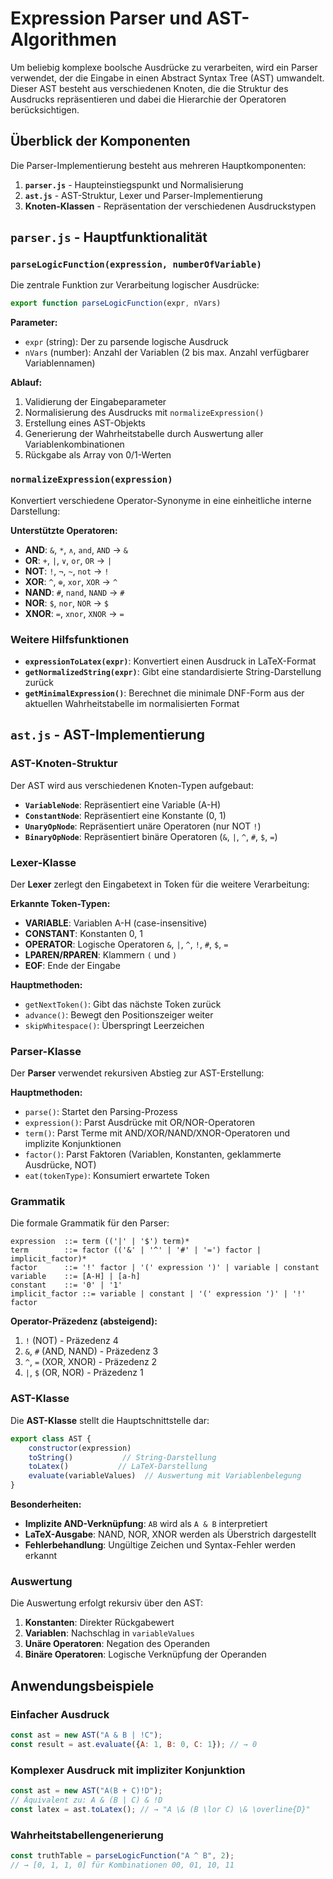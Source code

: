 # Expression Parser und AST-Algorithmen

Um beliebig komplexe boolsche Ausdrücke zu verarbeiten, wird ein Parser verwendet, der die Eingabe in einen Abstract Syntax Tree (AST) umwandelt. Dieser AST besteht aus verschiedenen Knoten, die die Struktur des Ausdrucks repräsentieren und dabei die Hierarchie der Operatoren berücksichtigen.

## Überblick der Komponenten

Die Parser-Implementierung besteht aus mehreren Hauptkomponenten:

1. **`parser.js`** - Haupteinstiegspunkt und Normalisierung
2. **`ast.js`** - AST-Struktur, Lexer und Parser-Implementierung
3. **Knoten-Klassen** - Repräsentation der verschiedenen Ausdruckstypen

## `parser.js` - Hauptfunktionalität

### `parseLogicFunction(expression, numberOfVariable)`

Die zentrale Funktion zur Verarbeitung logischer Ausdrücke:

```javascript
export function parseLogicFunction(expr, nVars)
```

**Parameter:**
- `expr` (string): Der zu parsende logische Ausdruck
- `nVars` (number): Anzahl der Variablen (2 bis max. Anzahl verfügbarer Variablennamen)

**Ablauf:**
1. Validierung der Eingabeparameter
2. Normalisierung des Ausdrucks mit `normalizeExpression()`
3. Erstellung eines AST-Objekts
4. Generierung der Wahrheitstabelle durch Auswertung aller Variablenkombinationen
5. Rückgabe als Array von 0/1-Werten

### `normalizeExpression(expression)`

Konvertiert verschiedene Operator-Synonyme in eine einheitliche interne Darstellung:

**Unterstützte Operatoren:**
- **AND**: `&`, `*`, `∧`, `and`, `AND` → `&`
- **OR**: `+`, `|`, `∨`, `or`, `OR` → `|` 
- **NOT**: `!`, `¬`, `~`, `not` → `!`
- **XOR**: `^`, `⊕`, `xor`, `XOR` → `^`
- **NAND**: `#`, `nand`, `NAND` → `#`
- **NOR**: `$`, `nor`, `NOR` → `$`
- **XNOR**: `=`, `xnor`, `XNOR` → `=`

### Weitere Hilfsfunktionen

- **`expressionToLatex(expr)`**: Konvertiert einen Ausdruck in LaTeX-Format
- **`getNormalizedString(expr)`**: Gibt eine standardisierte String-Darstellung zurück
- **`getMinimalExpression()`**: Berechnet die minimale DNF-Form aus der aktuellen Wahrheitstabelle im normalisierten Format

## `ast.js` - AST-Implementierung

### AST-Knoten-Struktur

Der AST wird aus verschiedenen Knoten-Typen aufgebaut:

- **`VariableNode`**: Repräsentiert eine Variable (A-H)
- **`ConstantNode`**: Repräsentiert eine Konstante (0, 1)
- **`UnaryOpNode`**: Repräsentiert unäre Operatoren (nur NOT `!`)
- **`BinaryOpNode`**: Repräsentiert binäre Operatoren (`&`, `|`, `^`, `#`, `$`, `=`)

### Lexer-Klasse

Der **Lexer** zerlegt den Eingabetext in Token für die weitere Verarbeitung:

**Erkannte Token-Typen:**
- **VARIABLE**: Variablen A-H (case-insensitive)
- **CONSTANT**: Konstanten 0, 1
- **OPERATOR**: Logische Operatoren `&`, `|`, `^`, `!`, `#`, `$`, `=`
- **LPAREN/RPAREN**: Klammern `(` und `)`
- **EOF**: Ende der Eingabe

**Hauptmethoden:**
- `getNextToken()`: Gibt das nächste Token zurück
- `advance()`: Bewegt den Positionszeiger weiter
- `skipWhitespace()`: Überspringt Leerzeichen

### Parser-Klasse

Der **Parser** verwendet rekursiven Abstieg zur AST-Erstellung:

**Hauptmethoden:**
- `parse()`: Startet den Parsing-Prozess
- `expression()`: Parst Ausdrücke mit OR/NOR-Operatoren
- `term()`: Parst Terme mit AND/XOR/NAND/XNOR-Operatoren und implizite Konjunktionen
- `factor()`: Parst Faktoren (Variablen, Konstanten, geklammerte Ausdrücke, NOT)
- `eat(tokenType)`: Konsumiert erwartete Token

### Grammatik

Die formale Grammatik für den Parser:

```
expression  ::= term (('|' | '$') term)*
term        ::= factor (('&' | '^' | '#' | '=') factor | implicit_factor)*
factor      ::= '!' factor | '(' expression ')' | variable | constant
variable    ::= [A-H] | [a-h]
constant    ::= '0' | '1'
implicit_factor ::= variable | constant | '(' expression ')' | '!' factor
```

**Operator-Präzedenz (absteigend):**
1. `!` (NOT) - Präzedenz 4
2. `&`, `#` (AND, NAND) - Präzedenz 3
3. `^`, `=` (XOR, XNOR) - Präzedenz 2
4. `|`, `$` (OR, NOR) - Präzedenz 1

### AST-Klasse

Die **AST-Klasse** stellt die Hauptschnittstelle dar:

```javascript
export class AST {
    constructor(expression)
    toString()           // String-Darstellung
    toLatex()           // LaTeX-Darstellung  
    evaluate(variableValues)  // Auswertung mit Variablenbelegung
}
```

**Besonderheiten:**
- **Implizite AND-Verknüpfung**: `AB` wird als `A & B` interpretiert
- **LaTeX-Ausgabe**: NAND, NOR, XNOR werden als Überstrich dargestellt
- **Fehlerbehandlung**: Ungültige Zeichen und Syntax-Fehler werden erkannt

### Auswertung

Die Auswertung erfolgt rekursiv über den AST:

1. **Konstanten**: Direkter Rückgabewert
2. **Variablen**: Nachschlag in `variableValues`
3. **Unäre Operatoren**: Negation des Operanden
4. **Binäre Operatoren**: Logische Verknüpfung der Operanden


## Anwendungsbeispiele

### Einfacher Ausdruck
```javascript
const ast = new AST("A & B | !C");
const result = ast.evaluate({A: 1, B: 0, C: 1}); // → 0
```

### Komplexer Ausdruck mit impliziter Konjunktion
```javascript
const ast = new AST("A(B + C)!D");
// Äquivalent zu: A & (B | C) & !D
const latex = ast.toLatex(); // → "A \& (B \lor C) \& \overline{D}"
```

### Wahrheitstabellengenerierung
```javascript
const truthTable = parseLogicFunction("A ^ B", 2);
// → [0, 1, 1, 0] für Kombinationen 00, 01, 10, 11
```







